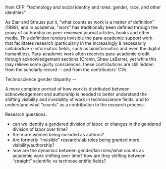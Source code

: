 from CFP: "technology and social identity and roles:  gender, race, and other identities"

As Star and Strauss put it, "what counts as work is a matter of definition" (1999); and in academia, "work" has traditionally been defined through the proxy of authorship on peer-reviewed journal articles, books and other media.  This definition renders invisible the para-academic support work that facilitates research (particularly in the increasingly & necessarily collabortive  x-informatics fields, such as bioinformatics and even the digital humanities). Para-academic work often receives para-academic credit through acknowledgement sections (Cronin, Shaw LaBarre), yet while this may relieve some guilty consciences, these contributions are still hidden from the scholarly record -- and from the contributors' CVs.


Technoscience gender disparity -- 

A more complete portrait of how work is distributed between acknowledgement and authorship is needed to better understand the shifting visibility and invisibility of work in technoscience fields, and to understand what “counts” as a contribution to the research process.


Research questions:
- can we identify a gendered division of labor, or changes in the gendered division of labor over time?
- Are more women being included as authors?
- Are formerly “invisible” research/lab roles being granted more visibility/authorship?
- how are the dynamics between gender/lab roles/what counts as academic work shifting over time? how are they shifting between “straight” scientific vs technoscientific fields?
